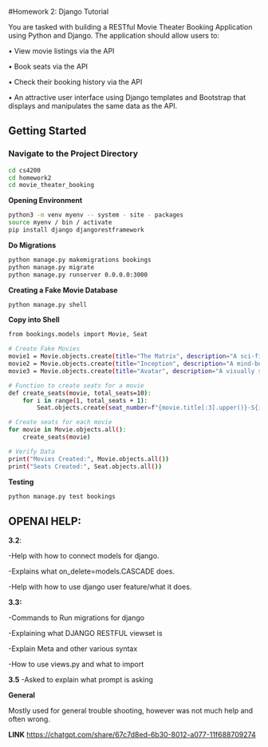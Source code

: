 #Homework 2: Django Tutorial

You are tasked with building a RESTful Movie Theater Booking Application using Python and
Django. The application should allow users to:

• View movie listings via the API

• Book seats via the API

• Check their booking history via the API

• An attractive user interface using Django templates and Bootstrap that displays and manipulates the same data as the API.

## Getting Started
### **Navigate to the Project Directory**

```bash
cd cs4200
cd homework2
cd movie_theater_booking
```
 **Opening Environment**
```bash
python3 -m venv myenv -- system - site - packages
source myenv / bin / activate
pip install django djangorestframework
```
**Do Migrations**
```bash
python manage.py makemigrations bookings
python manage.py migrate
python manage.py runserver 0.0.0.0:3000
```
**Creating a Fake Movie Database**
```bash
python manage.py shell
```

**Copy into Shell**
```bash
from bookings.models import Movie, Seat

# Create Fake Movies
movie1 = Movie.objects.create(title="The Matrix", description="A sci-fi classic", release_date="1999-03-31", duration=136)
movie2 = Movie.objects.create(title="Inception", description="A mind-bending thriller", release_date="2010-07-16", duration=148)
movie3 = Movie.objects.create(title="Avatar", description="A visually stunning sci-fi epic", release_date="2009-12-18", duration=162)

# Function to create seats for a movie
def create_seats(movie, total_seats=10):
    for i in range(1, total_seats + 1):
        Seat.objects.create(seat_number=f"{movie.title[:3].upper()}-S{i}", is_booked=False)

# Create seats for each movie
for movie in Movie.objects.all():
    create_seats(movie)

# Verify Data
print("Movies Created:", Movie.objects.all())
print("Seats Created:", Seat.objects.all())
```

**Testing**
```bash
python manage.py test bookings
```


## OPENAI HELP:

**3.2**:

-Help with how to connect models for django.

-Explains what on_delete=models.CASCADE does.

-Help with how to use django user feature/what it does.

**3.3:**

-Commands to Run migrations for django

-Explaining what DJANGO RESTFUL viewset is

-Explain Meta and other various syntax

-How to use views.py and what to import

**3.5**
-Asked to explain what prompt is asking

**General**

Mostly used for general trouble shooting, however was not much help and often wrong.

**LINK**
https://chatgpt.com/share/67c7d8ed-6b30-8012-a077-11f688709274